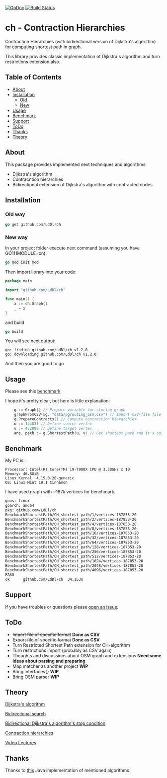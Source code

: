 [![GoDoc](https://godoc.org/github.com/golang/gddo?status.svg)](https://godoc.org/github.com/LdDl/ch)
[![Build Status](https://travis-ci.com/LdDl/ch.svg?branch=master)](https://travis-ci.com/LdDl/ch)

# ch - Contraction Hierarchies
Contraction Hierarchies (with bidirectional version of Dijkstra's algorithm) for computing shortest path in graph.

This library provides classic implementation of Dijkstra's algorithm and turn restrictions extension also.

## Table of Contents

- [About](#about)
- [Installation](#usage)
    - [Old](#old-way)
    - [New](#new-way)
- [Usage](#usage)
- [Benchmark](#benchmark)
- [Support](#support)
- [ToDo](#todo)
- [Thanks](#thanks)
- [Theory](#theory)

## About
This package provides implemented next techniques and algorithms:
* Dijkstra's algorithm
* Contracntion hierarchies
* Bidirectional extension of Dijkstra's algorithm with contracted nodes

## Installation

### Old way
```go
go get github.com/LdDl/ch
```


### New way 
In your project folder execute next command (assuming you have GO111MODULE=on):
```go
go mod init mod
```
Then import library into your code:
```go
package main

import "github.com/LdDl/ch"

func main() {
	x := ch.Graph{}
	_ = x
}
```
and build
```go
go build
```
You will see next output:
```shell
go: finding github.com/LdDl/ch v1.2.0
go: downloading github.com/LdDl/ch v1.2.0
```
And then you are good to go 

## Usage

Please see this [benchmark](bidirectional_ch_test.go#L59)

I hope it's pretty clear, but here is little explanation:
```go
    g := Graph{} // Prepare variable for storing graph
    graphFromCSV(&g, "data/pgrouting_osm.csv") // Import CSV-file file into programm
    g.PrepareContracts() // Compute contraction hierarchies
    u := 144031 // Define source vertex
    v := 452090 // Define target vertex
    ans, path := g.ShortestPath(u, v) // Get shortest path and it's cost between source and target vertex
```

## Benchmark

My PC is:

    Processor: Intel(R) Core(TM) i9-7900X CPU @ 3.30GHz x 10
    Memory: 46.8GiB
    Linux Kernel: 4.15.0-20-generic
    OS: Linux Mint 19.1 Cinnamon

I have used graph with ~187k vertices for benchmark.

```bash
goos: linux
goarch: amd64
pkg: github.com/LdDl/ch
BenchmarkShortestPath/CH_shortest_path/1/vertices-187853-20         	     500	   2801587 ns/op	 3532241 B/op	    2225 allocs/op
BenchmarkShortestPath/CH_shortest_path/2/vertices-187853-20         	    1000	   2639499 ns/op	 3532225 B/op	    2225 allocs/op
BenchmarkShortestPath/CH_shortest_path/4/vertices-187853-20         	    1000	   2730468 ns/op	 3532239 B/op	    2225 allocs/op
BenchmarkShortestPath/CH_shortest_path/8/vertices-187853-20         	     500	   2887250 ns/op	 3532254 B/op	    2225 allocs/op
BenchmarkShortestPath/CH_shortest_path/16/vertices-187853-20        	     500	   2292956 ns/op	 3532251 B/op	    2225 allocs/op
BenchmarkShortestPath/CH_shortest_path/32/vertices-187853-20        	     500	   2837590 ns/op	 3532247 B/op	    2225 allocs/op
BenchmarkShortestPath/CH_shortest_path/64/vertices-187853-20        	     500	   2649959 ns/op	 3532233 B/op	    2225 allocs/op
BenchmarkShortestPath/CH_shortest_path/128/vertices-187853-20       	     500	   2790797 ns/op	 3532215 B/op	    2225 allocs/op
BenchmarkShortestPath/CH_shortest_path/256/vertices-187853-20       	     500	   2640733 ns/op	 3532231 B/op	    2225 allocs/op
BenchmarkShortestPath/CH_shortest_path/512/vertices-187853-20       	     500	   2381726 ns/op	 3532224 B/op	    2225 allocs/op
BenchmarkShortestPath/CH_shortest_path/1024/vertices-187853-20      	     500	   2810581 ns/op	 3532223 B/op	    2225 allocs/op
BenchmarkShortestPath/CH_shortest_path/2048/vertices-187853-20      	     500	   2770308 ns/op	 3532203 B/op	    2225 allocs/op
BenchmarkShortestPath/CH_shortest_path/4096/vertices-187853-20      	     500	   2592263 ns/op	 3532234 B/op	    2225 allocs/op
PASS
ok  	github.com/LdDl/ch	34.153s
```
## Support

If you have troubles or questions please [open an issue](https://github.com/LdDl/ch/issues/new).

## ToDo

* ~~Import file of specific format~~ **Done as CSV**
* ~~Export file of specific format~~ **Done as CSV**
* Turn Restricted Shortest Path extension for CH-algorithm
* Turn restrictions import (probably as CSV again)
* Thoughts and discussions about OSM graph and extensions **Need some ideas about parsing and preparing**
* Map matcher as another project **WIP**
* Bring interfaces{} **WIP**
* Bring OSM parser **WIP**

## Theory
[Dijkstra's algorithm](https://en.wikipedia.org/wiki/Dijkstra%27s_algorithm)

[Bidirectional search](https://en.wikipedia.org/wiki/Bidirectional_search)

[Bidirectional Dijkstra's algorithm's stop condition](http://www.cs.princeton.edu/courses/archive/spr06/cos423/Handouts/EPP%20shortest%20path%20algorithms.pdf)

[Contraction hierarchies](https://en.wikipedia.org/wiki/Contraction_hierarchies)

[Video Lectures](https://ad-wiki.informatik.uni-freiburg.de/teaching/EfficientRoutePlanningSS2012)


## Thanks
Thanks to [this](https://github.com/navjindervirdee/Advanced-Shortest-Paths-Algorithms) Java implementation of mentioned algorithms
